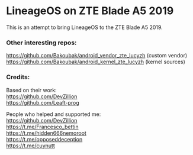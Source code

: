 # LineageOS on ZTE Blade A5 2019

This is an attempt to bring LineageOS to the ZTE Blade A5 2019.<br>
### Other interesting repos:
https://github.com/Bakoubak/android_vendor_zte_lucyzh (custom vendor)<br>
https://github.com/Bakoubak/android_kernel_zte_lucyzh (kernel sources)<br>

### Credits:
Based on their work:<br>
https://github.com/DevZillion<br>
https://github.com/Leaft-prog<br>

People who helped and supported me:<br>
https://github.com/DevZillion<br>
https://t.me/Francesco_bettin<br>
https://t.me/hidden666nemoroot<br>
https://t.me/opposeddeception<br>
https://t.me/cuynutt<br>